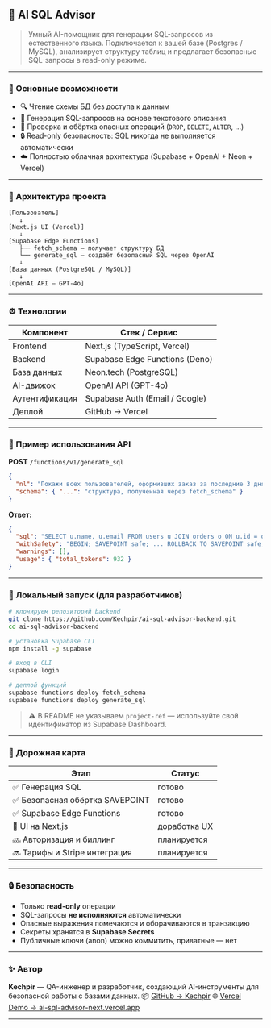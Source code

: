 ## 🧠 AI SQL Advisor

> Умный AI-помощник для генерации SQL-запросов из естественного языка.
> Подключается к вашей базе (Postgres / MySQL), анализирует структуру таблиц и предлагает безопасные SQL-запросы в read-only режиме.

---

### 🚀 Основные возможности

* 🔍 Чтение схемы БД без доступа к данным
* 💬 Генерация SQL-запросов на основе текстового описания
* 🧱 Проверка и обёртка опасных операций (`DROP`, `DELETE`, `ALTER`, …)
* 🔒 Read-only безопасность: SQL никогда не выполняется автоматически
* ☁️ Полностью облачная архитектура (Supabase + OpenAI + Neon + Vercel)

---

### 🧩 Архитектура проекта

```
[Пользователь]
   ↓
[Next.js UI (Vercel)]
   ↓
[Supabase Edge Functions]
   ├── fetch_schema — получает структуру БД
   └── generate_sql — создаёт безопасный SQL через OpenAI
   ↓
[База данных (PostgreSQL / MySQL)]
   ↓
[OpenAI API — GPT-4o]
```

---

### ⚙️ Технологии

| Компонент      | Стек / Сервис                  |
| -------------- | ------------------------------ |
| Frontend       | Next.js (TypeScript, Vercel)   |
| Backend        | Supabase Edge Functions (Deno) |
| База данных    | Neon.tech (PostgreSQL)         |
| AI-движок      | OpenAI API (GPT-4o)            |
| Аутентификация | Supabase Auth (Email / Google) |
| Деплой         | GitHub → Vercel                |

---

### 🧪 Пример использования API

**POST** `/functions/v1/generate_sql`

```json
{
  "nl": "Покажи всех пользователей, оформивших заказ за последние 3 дня",
  "schema": { "...": "структура, полученная через fetch_schema" }
}
```

**Ответ:**

```json
{
  "sql": "SELECT u.name, u.email FROM users u JOIN orders o ON u.id = o.user_id WHERE o.created_at > NOW() - INTERVAL '3 days';",
  "withSafety": "BEGIN; SAVEPOINT safe; ... ROLLBACK TO SAVEPOINT safe; COMMIT;",
  "warnings": [],
  "usage": { "total_tokens": 932 }
}
```

---

### 🧱 Локальный запуск (для разработчиков)

```bash
# клонируем репозиторий backend
git clone https://github.com/Kechpir/ai-sql-advisor-backend.git
cd ai-sql-advisor-backend

# установка Supabase CLI
npm install -g supabase

# вход в CLI
supabase login

# деплой функций
supabase functions deploy fetch_schema
supabase functions deploy generate_sql
```

> ⚠️ В README не указываем `project-ref` — используйте свой идентификатор из Supabase Dashboard.

---

### 🧭 Дорожная карта

| Этап                           | Статус       |
| ------------------------------ | ------------ |
| ✅ Генерация SQL                | готово       |
| ✅ Безопасная обёртка SAVEPOINT | готово       |
| ✅ Supabase Edge Functions      | готово       |
| 🚧 UI на Next.js               | доработка UX |
| 🔜 Авторизация и биллинг       | планируется  |
| 🔜 Тарифы и Stripe интеграция  | планируется  |

---

### 🔒 Безопасность

* Только **read-only** операции
* SQL-запросы **не исполняются** автоматически
* Опасные выражения помечаются и оборачиваются в транзакцию
* Секреты хранятся в **Supabase Secrets**
* Публичные ключи (anon) можно коммитить, приватные — нет

---

### ✨ Автор

**Kechpir** — QA-инженер и разработчик, создающий AI-инструменты для безопасной работы с базами данных.
📦 [GitHub → Kechpir](https://github.com/Kechpir)
🌐 [Vercel Demo → ai-sql-advisor-next.vercel.app](https://ai-sql-advisor-next.vercel.app)

---

